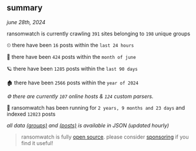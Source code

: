 
## summary
_june 28th, 2024_

ransomwatch is currently crawling `391` sites belonging to `198` unique groups

⏲ there have been `16` posts within the `last 24 hours`

🦈 there have been `424` posts within the `month of june`

🪐 there have been `1285` posts within the `last 90 days`

🏚 there have been `2566` posts within the `year of 2024`

_⚙️ there are currently `107` online hosts & `124` custom parsers._

🦕 ransomwatch has been running for `2 years, 9 months and 23 days` and indexed `12023` posts

_all data  [(groups)](http://ransomwhat.telemetry.ltd/groups) and [(posts)](http://ransomwhat.telemetry.ltd/posts) is available in JSON (updated hourly)_

> ransomwatch is fully [open source](https://github.com/joshhighet/ransomwatch#ransomwatch--). please consider [sponsoring](https://github.com/sponsors/joshhighet) if you find it useful!

